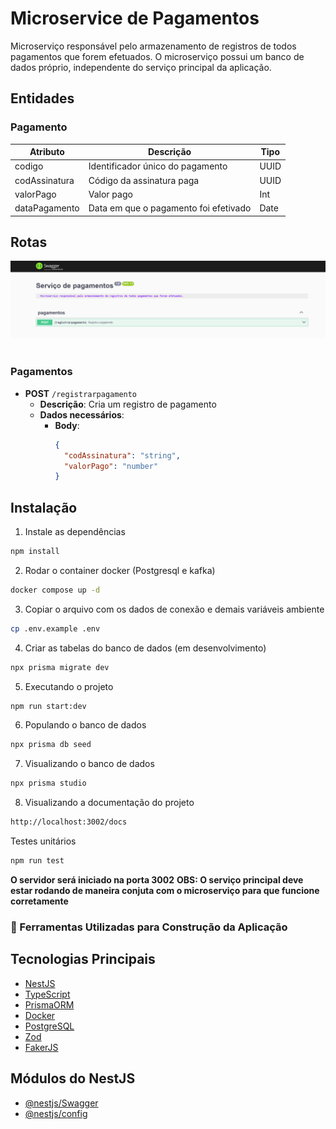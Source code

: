 # Microservice de Pagamentos

Microserviço responsável pelo armazenamento de registros de todos pagamentos que forem efetuados.
O microserviço possui um banco de dados próprio, independente do serviço principal da aplicação.

## Entidades
### Pagamento

| Atributo      | Descrição                             | Tipo  |
| ------------- | ------------------------------------- | ----- |
| codigo        | Identificador único do pagamento      | UUID  |
| codAssinatura | Código da assinatura paga             | UUID  |
| valorPago     | Valor pago                            | Int |
| dataPagamento | Data em que o pagamento foi efetivado | Date  |

## Rotas

<div align="center" >
  <img alt="Rotas" title="Rotas" src=".github/rotas.PNG" width="800">
</div>
<br>

### Pagamentos

- **POST** `/registrarpagamento`
  - **Descrição**: Cria um registro de pagamento
  - **Dados necessários**:
    - **Body**:
      ```json
      {
        "codAssinatura": "string",
        "valorPago": "number"
      }
      ```

## Instalação

1. Instale as dependências

```bash
npm install
```

2. Rodar o container docker (Postgresql e kafka)
```bash
docker compose up -d
```

3. Copiar o arquivo com os dados de conexão e demais variáveis ambiente

```bash
cp .env.example .env
```

4. Criar as tabelas do banco de dados (em desenvolvimento)

```bash
npx prisma migrate dev
```

5. Executando o projeto
```bash
npm run start:dev
```

6. Populando o banco de dados

```bash
npx prisma db seed
```

7. Visualizando o banco de dados

```bash
npx prisma studio
```

8. Visualizando a documentação do projeto

```bash
http://localhost:3002/docs
```

Testes unitários

```bash
npm run test
```

**O servidor será iniciado na porta 3002**
**OBS: O serviço principal deve estar rodando de maneira conjuta com o microserviço para que funcione corretamente**


### 📘 Ferramentas Utilizadas para Construção da Aplicação

## Tecnologias Principais

- [NestJS](https://nestjs.com/)
- [TypeScript](https://www.typescriptlang.org/)
- [PrismaORM](https://www.prisma.io/)
- [Docker](https://www.docker.com/)
- [PostgreSQL](https://hub.docker.com/r/bitnami/postgresql)
- [Zod](https://zod.dev/)
- [FakerJS](https://fakerjs.dev/)

## Módulos do NestJS

- [@nestjs/Swagger](https://docs.nestjs.com/openapi/introduction)
- [@nestjs/config](https://docs.nestjs.com/techniques/configuration)